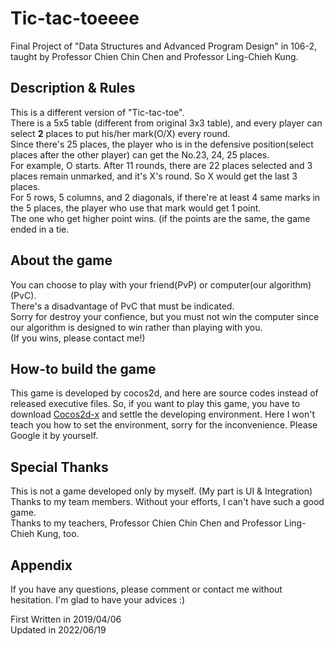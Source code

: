 # Tic-tac-toeeee
Final Project of "Data Structures and Advanced Program Design" in 106-2, taught by Professor Chien Chin Chen and Professor Ling-Chieh Kung.  
## Description & Rules
This is a different version of "Tic-tac-toe".  
There is a 5x5 table (different from original 3x3 table), and every player can select **2** places to put his/her mark(O/X) every round.  
Since there's 25 places, the player who is in the defensive position(select places after the other player) can get the No.23, 24, 25 places.  
For example, O starts. After 11 rounds, there are 22 places selected and 3 places remain unmarked, and it's X's round. So X would get the last 3 places.  
For 5 rows, 5 columns, and 2 diagonals, if there're at least 4 same marks in the 5 places, the player who use that mark would get 1 point.  
The one who get higher point wins. (if the points are the same, the game ended in a tie.  

## About the game
You can choose to play with your friend(PvP) or computer(our algorithm)(PvC).  
There's a disadvantage of PvC that must be indicated.  
Sorry for destroy your confience, but you must not win the computer since our algorithm is designed to win rather than playing with you.  
(If you wins, please contact me!)  

## How-to build the game
This game is developed by cocos2d, and here are source codes instead of released executive files. So, if you want to play this game, you have to download [Cocos2d-x](https://cocos2d-x.org/download) and settle the developing environment.
Here I won't teach you how to set the environment, sorry for the inconvenience. Please Google it by yourself.

## Special Thanks
This is not a game developed only by myself. (My part is UI & Integration)  
Thanks to my team members. Without your efforts, I can't have such a good game.  
Thanks to my teachers, Professor Chien Chin Chen and Professor Ling-Chieh Kung, too.  

## Appendix
If you have any questions, please comment or contact me without hesitation. I'm glad to have your advices :)  

First Written in 2019/04/06  
Updated in 2022/06/19  
